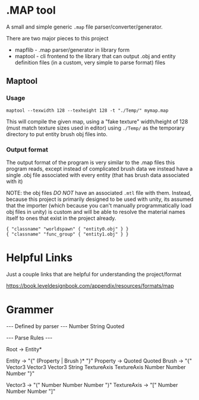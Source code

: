 # .MAP tool

A small and simple generic `.map` file parser/converter/generator.

There are two major pieces to this project
 - mapflib - .map parser/generator in library form
 - maptool - cli frontend to the library that can output .obj and entity definition files (in a custom, very simple to parse format) files


## Maptool

### Usage

```
maptool --texwidth 128 --texheight 128 -t "./Temp/" mymap.map
```
This will compile the given map, using a "fake texture" width/height of 128 (must match texture sizes used in editor)
using `./Temp/` as the temporary directory to put entity brush obj files into.

### Output format

The output format of the program is very similar to the .map files this program reads, except instead of complicated brush data
we instead have a single .obj file associated with every entity (that has brush data associated with it)

NOTE: the obj files *DO NOT* have an associated `.mtl` file with them. Instead, because this project is primarily designed to be
used with unity, its assumed that the importer (which because you can't manually programmatically load obj files in unity) is custom
and will be able to resolve the material names itself to ones that exist in the project already.

```
{ "classname" "worldspawn" { "entity0.obj" } }
{ "classname" "func_group" { "entity1.obj" } }
```

# Helpful Links

Just a couple links that are helpful for understanding the project/format

https://book.leveldesignbook.com/appendix/resources/formats/map


# Grammer

--- Defined by parser ---
Number
String
Quoted

--- Parse Rules ---

Root -> Entity*

Entity -> "{" (Property | Brush )* "}"
Property -> Quoted Quoted
Brush -> "{" Vector3 Vector3 Vector3 String TextureAxis TextureAxis Number Number Number "}"

Vector3 -> "(" Number Number Number ")"
TextureAxis -> "[" Number Number Number "]"